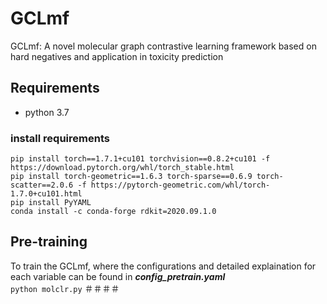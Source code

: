 # GCLmf
GCLmf: A novel molecular graph contrastive learning framework based on hard negatives and application in toxicity prediction

## Requirements
   * python 3.7 
### install requirements
```
pip install torch==1.7.1+cu101 torchvision==0.8.2+cu101 -f https://download.pytorch.org/whl/torch_stable.html  
pip install torch-geometric==1.6.3 torch-sparse==0.6.9 torch-scatter==2.0.6 -f https://pytorch-geometric.com/whl/torch-1.7.0+cu101.html
pip install PyYAML
conda install -c conda-forge rdkit=2020.09.1.0
```

## Pre-training
To train the GCLmf, where the configurations and detailed explaination for each variable can be found in ***config_pretrain.yaml***  
`python molclr.py` 
＃＃＃＃

  







